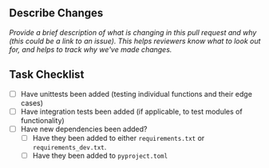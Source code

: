 Describe Changes
---
_Provide a brief description of what is changing in this pull request and why (this could be a link to an issue).
This helps reviewers know what to look out for, and helps to track why we've made changes._

Task Checklist
----
- [ ] Have unittests been added (testing individual functions and their edge cases)
- [ ] Have integration tests been added (if applicable, to test modules of functionality)
- [ ] Have new dependencies been added?
  - [ ] Have they been added to either `requirements.txt` or `requirements_dev.txt`.
  - [ ] Have they been added to `pyproject.toml`
